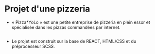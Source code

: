 # Projet d'une pizzeria
- « Pizza*YoLo » est une petite entreprise de pizzeria en plein essor et spécialisée dans les pizzas commandées par internet.
  ##
- Le projet est construit sur la base de REACT, HTML/CSS et du préprocesseur SCSS.
  
